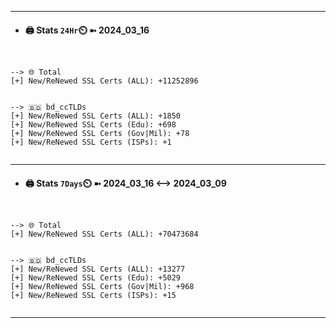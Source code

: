 

---
- #### 🖨️ **Stats** `24Hr`⏲️ ➼ 2024_03_16
```console


--> 🌐 Total
[+] New/ReNewed SSL Certs (ALL): +11252896


--> 🇧🇩 bd_ccTLDs
[+] New/ReNewed SSL Certs (ALL): +1850
[+] New/ReNewed SSL Certs (Edu): +698
[+] New/ReNewed SSL Certs (Gov|Mil): +78
[+] New/ReNewed SSL Certs (ISPs): +1


```

---
- #### 🖨️ **Stats** `7Days`⏲️ ➼ 2024_03_16 <--> 2024_03_09
```console


--> 🌐 Total
[+] New/ReNewed SSL Certs (ALL): +70473684


--> 🇧🇩 bd_ccTLDs
[+] New/ReNewed SSL Certs (ALL): +13277
[+] New/ReNewed SSL Certs (Edu): +5029
[+] New/ReNewed SSL Certs (Gov|Mil): +968
[+] New/ReNewed SSL Certs (ISPs): +15


```

---


